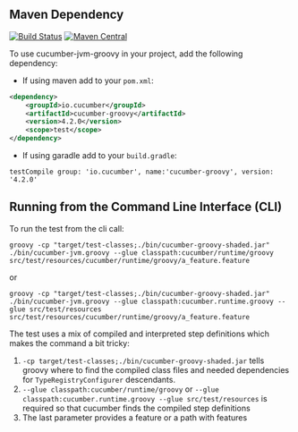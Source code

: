 ## Maven Dependency

[![Build Status](https://travis-ci.org/cucumber/cucumber-jvm-groovy.svg?branch=master)](https://travis-ci.org/cucumber/cucumber-jvm-groovy)
[![Maven Central](https://maven-badges.herokuapp.com/maven-central/io.cucumber/cucumber-groovy/badge.svg)](https://maven-badges.herokuapp.com/maven-central/io.cucumber/cucumber-groovy) 

To use cucumber-jvm-groovy in your project, add the following dependency:

- If using maven add to your `pom.xml`:

```xml
<dependency>
    <groupId>io.cucumber</groupId>
    <artifactId>cucumber-groovy</artifactId>
    <version>4.2.0</version>
    <scope>test</scope>
</dependency>
```

- If using garadle add to your `build.gradle`:
```
testCompile group: 'io.cucumber', name:'cucumber-groovy', version: '4.2.0'
```

## Running from the Command Line Interface (CLI)

To run the test from the cli call:

    groovy -cp "target/test-classes;./bin/cucumber-groovy-shaded.jar" ./bin/cucumber-jvm.groovy --glue classpath:cucumber/runtime/groovy src/test/resources/cucumber/runtime/groovy/a_feature.feature

or

    groovy -cp "target/test-classes;./bin/cucumber-groovy-shaded.jar" ./bin/cucumber-jvm.groovy --glue classpath:cucumber.runtime.groovy --glue src/test/resources src/test/resources/cucumber/runtime/groovy/a_feature.feature
    
The test uses a mix of compiled and interpreted step definitions which makes the command a bit tricky:

1. `-cp target/test-classes;./bin/cucumber-groovy-shaded.jar` tells groovy where to find the compiled class files and needed dependencies for `TypeRegistryConfigurer` descendants.
2. `--glue classpath:cucumber/runtime/groovy` or `--glue classpath:cucumber.runtime.groovy --glue src/test/resources` is required so that cucumber finds the compiled step definitions
3. The last parameter provides a feature or a path with features
